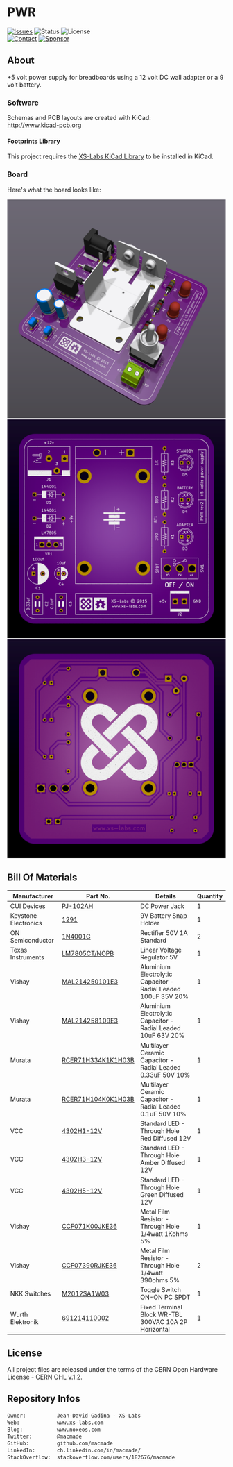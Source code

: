 PWR
===

[![Issues](http://img.shields.io/github/issues/macmade/PWR.svg?logo=github)](https://github.com/macmade/PWR/issues)
![Status](https://img.shields.io/badge/status-active-brightgreen.svg?logo=git)
![License](https://img.shields.io/badge/license-ohl-brightgreen.svg?logo=open-source-initiative)  
[![Contact](https://img.shields.io/badge/follow-@macmade-blue.svg?logo=twitter&style=social)](https://twitter.com/macmade)
[![Sponsor](https://img.shields.io/badge/sponsor-macmade-pink.svg?logo=github-sponsors&style=social)](https://github.com/sponsors/macmade)

About
-----

+5 volt power supply for breadboards using a 12 volt DC wall adapter or a 9 volt battery.

### Software

Schemas and PCB layouts are created with KiCad:  
http://www.kicad-pcb.org

#### Footprints Library

This project requires the [XS-Labs KiCad Library](https://github.com/macmade/XS-KiCad-Library) to be installed in KiCad.

### Board

Here's what the board looks like:

![3D](https://raw.githubusercontent.com/macmade/PWR/main/Assets/PWR-3D.png)
![Top](https://raw.githubusercontent.com/macmade/PWR/main/Assets/PWR-Top.png)
![Bottom](https://raw.githubusercontent.com/macmade/PWR/main/Assets/PWR-Bottom.png)

Bill Of Materials
-----------------

| Manufacturer            | Part No.             | Details                                                                  | Quantity |
|-------------------------|----------------------|--------------------------------------------------------------------------|----------|
| CUI Devices             | [PJ-102AH]           | DC Power Jack                                                            | 1        |
| Keystone Electronics    | [1291]               | 9V Battery Snap Holder                                                   | 1        |
| ON Semiconductor        | [1N4001G]            | Rectifier 50V 1A Standard                                                | 2        |
| Texas Instruments       | [LM7805CT/NOPB]      | Linear Voltage Regulator 5V                                              | 1        |
| Vishay                  | [MAL214250101E3]     | Aluminium Electrolytic Capacitor - Radial Leaded 100uF 35V 20%           | 1        |
| Vishay                  | [MAL214258109E3]     | Aluminium Electrolytic Capacitor - Radial Leaded 10uF 63V 20%            | 1        |
| Murata                  | [RCER71H334K1K1H03B] | Multilayer Ceramic Capacitor - Radial Leaded 0.33uF 50V 10%              | 1        |
| Murata                  | [RCER71H104K0K1H03B] | Multilayer Ceramic Capacitor - Radial Leaded 0.1uF 50V 10%               | 1        |
| VCC                     | [4302H1-12V]         | Standard LED - Through Hole Red Diffused 12V                             | 1        |
| VCC                     | [4302H3-12V]         | Standard LED - Through Hole Amber Diffused 12V                           | 1        |
| VCC                     | [4302H5-12V]         | Standard LED - Through Hole Green Diffused 12V                           | 1        |
| Vishay                  | [CCF071K00JKE36]     | Metal Film Resistor - Through Hole 1/4watt 1Kohms 5%                     | 1        |
| Vishay                  | [CCF07390RJKE36]     | Metal Film Resistor - Through Hole 1/4watt 390ohms 5%                    | 2        |
| NKK Switches            | [M2012SA1W03]        | Toggle Switch ON-ON PC SPDT                                              | 1        |
| Wurth Elektronik        | [691214110002]       | Fixed Terminal Block WR-TBL 300VAC 10A 2P Horizontal                     | 1        |

[PJ-102AH]: https://www.mouser.ch/ProductDetail/490-PJ-102AH
[1291]: https://www.mouser.ch/ProductDetail/534-1291
[1N4001G]: https://www.mouser.ch/ProductDetail/863-1N4001G
[LM7805CT/NOPB]: https://www.mouser.ch/ProductDetail/926-LM7805CT-NOPB
[MAL214250101E3]: https://www.mouser.ch/ProductDetail/594-MAL214250101E3
[MAL214258109E3]: https://www.mouser.ch/ProductDetail/594-MAL214258109E3
[RCER71H334K1K1H03B]: https://www.mouser.ch/ProductDetail/81-RCER71H334K1K1H3B
[RCER71H104K0K1H03B]: https://www.mouser.ch/ProductDetail/81-RCER71H104K0K1H3B
[4302H1-12V]: https://www.mouser.ch/ProductDetail/606-4302H1-12V
[4302H3-12V]: https://www.mouser.ch/ProductDetail/606-4302H3-12V
[4302H5-12V]: https://www.mouser.ch/ProductDetail/606-4302H5-12V
[CCF071K00JKE36]: https://www.mouser.ch/ProductDetail/71-CCF071K00JKE36
[CCF07390RJKE36]: https://www.mouser.ch/ProductDetail/71-CCF07390RJKE36
[M2012SA1W03]: https://www.mouser.ch/ProductDetail/633-M2012A03
[691214110002]: https://www.mouser.ch/ProductDetail/710-691214110002

License
-------

All project files are released under the terms of the CERN Open Hardware License - CERN OHL v.1.2.

Repository Infos
----------------

    Owner:          Jean-David Gadina - XS-Labs
    Web:            www.xs-labs.com
    Blog:           www.noxeos.com
    Twitter:        @macmade
    GitHub:         github.com/macmade
    LinkedIn:       ch.linkedin.com/in/macmade/
    StackOverflow:  stackoverflow.com/users/182676/macmade
